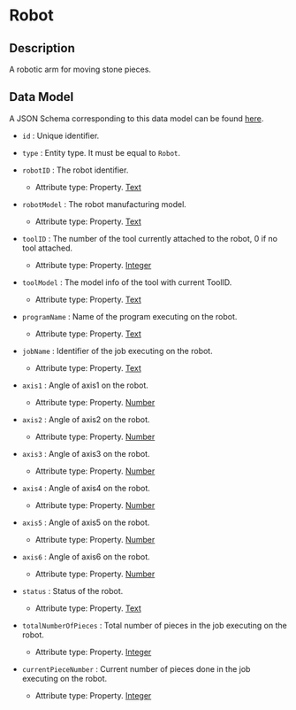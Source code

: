 # Robot

## Description

A robotic arm for moving stone pieces.

## Data Model

A JSON Schema corresponding to this data model can be found
[here](https://github.com/smart-data-models/incubated/blob/master/DIH2/JS2SF/Robot/schema.json).

-   `id` : Unique identifier.

-   `type` : Entity type. It must be equal to `Robot`.

-   `robotID` : The robot identifier.

    -   Attribute type: Property. [Text](https://schema.org/Text) 

-   `robotModel` : The robot manufacturing model.

    -   Attribute type: Property. [Text](https://schema.org/Text) 

-   `toolID` : The number of the tool currently attached to the robot, 0 if no tool attached.

    -   Attribute type: Property. [Integer](https://schema.org/Integer) 

-   `toolModel` : The model info of the tool with current ToolID.

    -   Attribute type: Property. [Text](https://schema.org/Text) 

-   `programName` : Name of the program executing on the robot.

    -   Attribute type: Property. [Text](https://schema.org/Text) 

-   `jobName` : Identifier of the job executing on the robot.

    -   Attribute type: Property. [Text](https://schema.org/Text) 

-   `axis1` : Angle of axis1 on the robot.

    -   Attribute type: Property. [Number](https://schema.org/Number) 

-   `axis2` : Angle of axis2 on the robot.

    -   Attribute type: Property. [Number](https://schema.org/Number) 

-   `axis3` : Angle of axis3 on the robot.

    -   Attribute type: Property. [Number](https://schema.org/Number) 

-   `axis4` : Angle of axis4 on the robot.

    -   Attribute type: Property. [Number](https://schema.org/Number) 

-   `axis5` : Angle of axis5 on the robot.

    -   Attribute type: Property. [Number](https://schema.org/Number) 

-   `axis6` : Angle of axis6 on the robot.

    -   Attribute type: Property. [Number](https://schema.org/Number) 

-   `status` : Status of the robot.

    -   Attribute type: Property. [Text](https://schema.org/Text) 

-   `totalNumberOfPieces` : Total number of pieces in the job executing on the robot.

    -   Attribute type: Property. [Integer](https://schema.org/Integer) 

-   `currentPieceNumber` : Current number of pieces done in the job executing on the robot.

    -   Attribute type: Property. [Integer](https://schema.org/Integer) 
